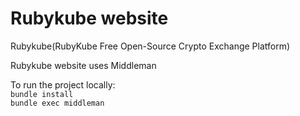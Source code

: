 # Rubykube website
Rubykube(RubyKube Free Open-Source Crypto Exchange Platform)

Rubykube website uses Middleman  
  
To run the project locally:  
```bundle install```  
```bundle exec middleman```
